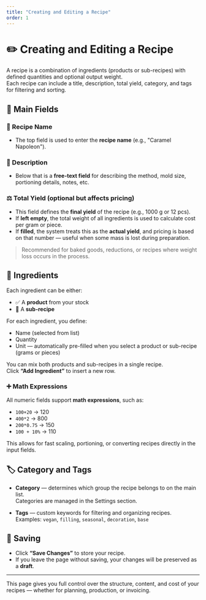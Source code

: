 ```yaml
---
title: "Creating and Editing a Recipe"
order: 1
---
```



# ✏️ Creating and Editing a Recipe

A recipe is a combination of ingredients (products or sub-recipes) with defined quantities and optional output weight.  
Each recipe can include a title, description, total yield, category, and tags for filtering and sorting.

## 🧾 Main Fields

### 📛 Recipe Name

- The top field is used to enter the **recipe name** (e.g., "Caramel Napoleon").

### 📝 Description

- Below that is a **free-text field** for describing the method, mold size, portioning details, notes, etc.

### ⚖️ Total Yield (optional but affects pricing)

- This field defines the **final yield** of the recipe (e.g., 1000 g or 12 pcs).
- If **left empty**, the total weight of all ingredients is used to calculate cost per gram or piece.
- If **filled**, the system treats this as the **actual yield**, and pricing is based on that number — useful when some mass is lost during preparation.

> Recommended for baked goods, reductions, or recipes where weight loss occurs in the process.

## 🧩 Ingredients

Each ingredient can be either:
- ✅ A **product** from your stock
- 🔁 A **sub-recipe**

For each ingredient, you define:
- Name (selected from list)
- Quantity
- Unit — automatically pre-filled when you select a product or sub-recipe (grams or pieces)

You can mix both products and sub-recipes in a single recipe.  
Click **“Add Ingredient”** to insert a new row.

### ➕ Math Expressions

All numeric fields support **math expressions**, such as:

- `100+20` → 120  
- `400*2` → 800  
- `200*0.75` → 150  
- `100 + 10%` → 110

This allows for fast scaling, portioning, or converting recipes directly in the input fields.

## 🏷️ Category and Tags

- **Category** — determines which group the recipe belongs to on the main list.  
  Categories are managed in the Settings section.

- **Tags** — custom keywords for filtering and organizing recipes.  
  Examples: `vegan`, `filling`, `seasonal`, `decoration`, `base`

## 💾 Saving

- Click **“Save Changes”** to store your recipe.
- If you leave the page without saving, your changes will be preserved as a **draft**.

---

This page gives you full control over the structure, content, and cost of your recipes — whether for planning, production, or invoicing.
